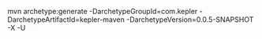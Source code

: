 mvn archetype:generate -DarchetypeGroupId=com.kepler -DarchetypeArtifactId=kepler-maven -DarchetypeVersion=0.0.5-SNAPSHOT -X -U  
 